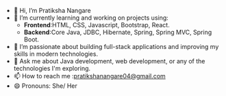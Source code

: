 - 👋 Hi, I’m Pratiksha Nangare
- 🌱 I’m currently learning and working on projects using:
  - **Frontend**:HTML, CSS, Javascript, Bootstrap, React.
  - **Backend**:Core Java, JDBC, Hibernate, Spring, Spring MVC, Spring Boot.
- 👀 I’m passionate about building full-stack applications and improving my skills in modern technologies.
-  💬 Ask me about Java development, web development, or any of the technologies I'm exploring.
- 📫 How to reach me :pratikshanangare04@gmail.com
- 😄 Pronouns: She/ Her


<!---
pratikshanangare04/pratikshanangare04 is a ✨ special ✨ repository because its `README.md` (this file) appears on your GitHub profile.
You can click the Preview link to take a look at your changes.
--->
